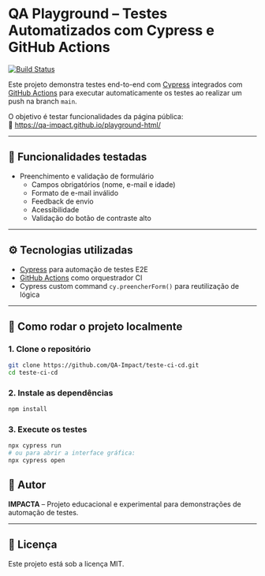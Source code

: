 # QA Playground – Testes Automatizados com Cypress e GitHub Actions

[![Build Status](https://github.com/QA-Impact/teste-ci-cd/actions/workflows/teste.yml/badge.svg)](https://github.com/QA-Impact/teste-ci-cd/actions)

Este projeto demonstra testes end-to-end com [Cypress](https://www.cypress.io/) integrados com [GitHub Actions](https://github.com/features/actions) para executar automaticamente os testes ao realizar um push na branch `main`.

O objetivo é testar funcionalidades da página pública:  
🔗 https://qa-impact.github.io/playground-html/

---

## 🧪 Funcionalidades testadas

- Preenchimento e validação de formulário
  - Campos obrigatórios (nome, e-mail e idade)
  - Formato de e-mail inválido
  - Feedback de envio
  - Acessibilidade
  - Validação do botão de contraste alto

---

## ⚙️ Tecnologias utilizadas

- [Cypress](https://www.cypress.io/) para automação de testes E2E
- [GitHub Actions](https://github.com/features/actions) como orquestrador CI
- Cypress custom command `cy.preencherForm()` para reutilização de lógica

---

## 🚀 Como rodar o projeto localmente

### 1. Clone o repositório
```bash
git clone https://github.com/QA-Impact/teste-ci-cd.git
cd teste-ci-cd
```

### 2. Instale as dependências
```bash
npm install
```

### 3. Execute os testes
```bash
npx cypress run
# ou para abrir a interface gráfica:
npx cypress open
```

## 👤 Autor
**IMPACTA** – Projeto educacional e experimental para demonstrações de automação de testes.

---

## 📄 Licença
Este projeto está sob a licença MIT.